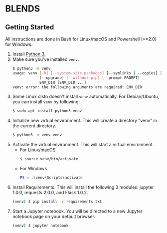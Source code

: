 # BLENDS

## Getting Started

All instructions are done in Bash for Linux/macOS and Powershell (>=2.0) for Windows.

1. Install [Python 3.](https://python.org)
2. Make sure you've installed `venv`.
    ```bash
    $ python3 -m venv
    usage: venv [-h] [--system-site-packages] [--symlinks | --copies] [--clear]
                [--upgrade] [--without-pip] [--prompt PROMPT]
                ENV_DIR [ENV_DIR ...]
    venv: error: the following arguments are required: ENV_DIR
    ```
3. Some Linux disto doesn't install `venv` automatically. For Debian/Ubuntu, you can install `venv` by following:
    ```bash
    $ sudo apt install python3-venv
    ```
4. Initialize new virtual environment.  This will create a directory "venv" in the current directory.
    ```bash
    $ python3 -m venv venv
    ```
5. Activate the virtual environment. This will start a virtual environment.
    * For Linux/macOS
        ```bash
        $ source venv/bin/activate
        ```
    * For Windows
        ```powershell
        PS > .\venv\Scripts\activate
        ```
6. Install Requirements. This will install the following 3 modules: jupyter 1.0.0, requests 2.0.0, and Flask 1.0.2.
    ```bash
    (venv) $ pip install -r requirements.txt
    ```
7. Start a Jupyter notebook.  You will be directed to a new Jupyter notebook page on your default browser.
    ```bash
    (venv) $ jupyter notebook
    ```

